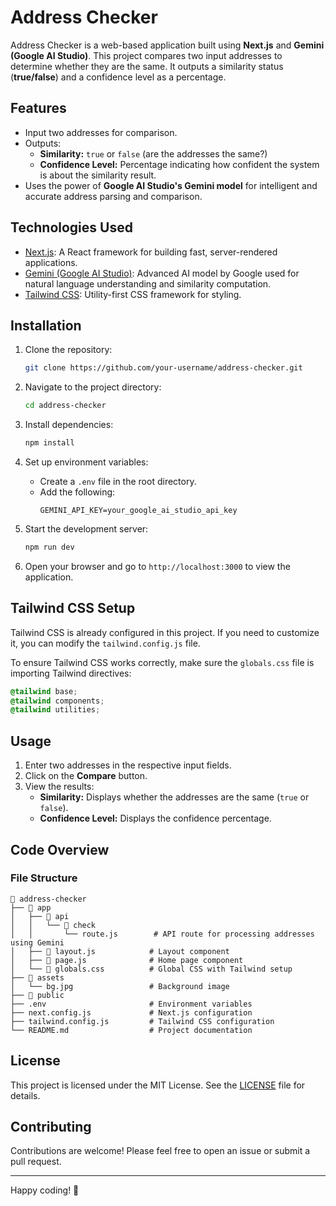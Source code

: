 # Address Checker

Address Checker is a web-based application built using **Next.js** and **Gemini (Google AI Studio)**. This project compares two input addresses to determine whether they are the same. It outputs a similarity status (**true/false**) and a confidence level as a percentage.

## Features

- Input two addresses for comparison.
- Outputs:
  - **Similarity:** `true` or `false` (are the addresses the same?)
  - **Confidence Level:** Percentage indicating how confident the system is about the similarity result.
- Uses the power of **Google AI Studio's Gemini model** for intelligent and accurate address parsing and comparison.

## Technologies Used

- [Next.js](https://nextjs.org/): A React framework for building fast, server-rendered applications.
- [Gemini (Google AI Studio)](https://ai.google/): Advanced AI model by Google used for natural language understanding and similarity computation.
- [Tailwind CSS](https://tailwindcss.com/): Utility-first CSS framework for styling.

## Installation

1. Clone the repository:
   ```bash
   git clone https://github.com/your-username/address-checker.git
   ```

2. Navigate to the project directory:
   ```bash
   cd address-checker
   ```

3. Install dependencies:
   ```bash
   npm install
   ```

4. Set up environment variables:
   - Create a `.env` file in the root directory.
   - Add the following:
     ```env
     GEMINI_API_KEY=your_google_ai_studio_api_key
     ```

5. Start the development server:
   ```bash
   npm run dev
   ```

6. Open your browser and go to `http://localhost:3000` to view the application.

## Tailwind CSS Setup

Tailwind CSS is already configured in this project. If you need to customize it, you can modify the `tailwind.config.js` file.

To ensure Tailwind CSS works correctly, make sure the `globals.css` file is importing Tailwind directives:

```css
@tailwind base;
@tailwind components;
@tailwind utilities;
```

## Usage

1. Enter two addresses in the respective input fields.
2. Click on the **Compare** button.
3. View the results:
   - **Similarity:** Displays whether the addresses are the same (`true` or `false`).
   - **Confidence Level:** Displays the confidence percentage.

## Code Overview

### File Structure

```
📂 address-checker
├── 📂 app
│   ├── 📂 api
│   │   └── 📂 check
│   │       └── route.js        # API route for processing addresses using Gemini
│   ├── 📜 layout.js            # Layout component
│   ├── 📜 page.js              # Home page component
│   └── 📜 globals.css          # Global CSS with Tailwind setup
├── 📂 assets
│   └── bg.jpg                 # Background image
├── 📂 public
├── .env                       # Environment variables
├── next.config.js             # Next.js configuration
├── tailwind.config.js         # Tailwind CSS configuration
└── README.md                  # Project documentation
```


## License

This project is licensed under the MIT License. See the [LICENSE](LICENSE) file for details.

## Contributing

Contributions are welcome! Please feel free to open an issue or submit a pull request.

---

Happy coding! 🎉
